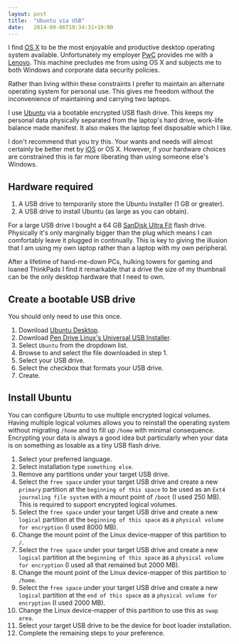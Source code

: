 ```yaml
---
layout: post
title:  "Ubuntu via USB"
date:   2014-09-06T19:34:31+10:00
---
```


I find [OS X][] to be the most enjoyable and productive desktop operating system available.
Unfortunately my employer [PwC][] provides me with a [Lenovo][].
This machine precludes me from using OS X and subjects me to both Windows and corporate data security policies.

[OS X]: https://apple.com/osx
[PwC]: http://pwc.com.au
[Lenovo]: http://shop.lenovo.com/il/en/laptops/thinkpad/t-series/t440s

Rather than living within these constraints I prefer to maintain an alternate operating system for personal use.
This gives me freedom without the inconvenience of maintaining and carrying two laptops.

I use [Ubuntu][] via a bootable encrypted USB flash drive.
This keeps my personal data physically separated from the laptop's hard drive, work-life balance made manifest.
It also makes the laptop feel disposable which I like.

[Ubuntu]: http://ubuntu.com/desktop

I don't recommend that you try this.
Your wants and needs will almost certainly be better met by [iOS][] or OS X.
However, if your hardware choices are constrained this is far more liberating than using someone else's Windows.

[iOS]: https://apple.com/ios

## Hardware required

1. A USB drive to temporarily store the Ubuntu installer (1 GB or greater).
2. A USB drive to install Ubuntu (as large as you can obtain).

For a large USB drive I bought a 64 GB [SanDisk Ultra Fit][] flash drive.
Physically it's only marginally bigger than the plug which means I can comfortably leave it plugged in continually.
This is key to giving the illusion that I am using my own laptop rather than a laptop with my own peripheral.

[SanDisk Ultra Fit]: http://sandisk.com/products/usb/drives/ultra-fit3

After a lifetime of hand-me-down PCs, hulking towers for gaming and loaned ThinkPads I find it remarkable that a drive the size of my thumbnail can be the only desktop hardware that I need to own.

## Create a bootable USB drive

You should only need to use this once.

1. Download [Ubuntu Desktop][].
2. Download [Pen Drive Linux's Universal USB Installer][].
3. Select `Ubuntu` from the dropdown list.
4. Browse to and select the file downloaded in step 1.
5. Select your USB drive.
6. Select the checkbox that formats your USB drive.
7. Create.

[Ubuntu Desktop]: http://ubuntu.com/download/desktop
[Pen Drive Linux's Universal USB Installer]: http://pendrivelinux.com/universal-usb-installer-easy-as-1-2-3

## Install Ubuntu

You can configure Ubuntu to use multiple encrypted logical volumes.
Having multiple logical volumes allows you to reinstall the operating system without migrating `/home` and to fill up `/home` with minimal consequence.
Encrypting your data is always a good idea but particularly when your data is on something as losable as a tiny USB flash drive.

1. Select your preferred language.
2. Select installation type `something else`.
3. Remove any partitions under your target USB drive.
4. Select the `free space` under your target USB drive and create a new `primary` partition at the `beginning of this space` to be used as an `Ext4 journaling file system` with a mount point of `/boot` (I used 250 MB).
This is required to support encrypted logical volumes.
5. Select the `free space` under your target USB drive and create a new `logical` partition at the `beginning of this space` as a `physical volume for encryption` (I used 8000 MB).
6. Change the mount point of the Linux device-mapper of this partition to `/`.
7. Select the `free space` under your target USB drive and create a new `logical` partition at the `beginning of this space` as a `physical volume for encryption` (I used all that remained but 2000 MB).
8. Change the mount point of the Linux device-mapper of this partition to `/home`.
9. Select the `free space` under your target USB drive and create a new `logical` partition at the `end of this space` as a `physical volume for encryption` (I used 2000 MB).
10. Change the Linux device-mapper of this partition to use this as `swap area`.
11. Select your target USB drive to be the device for boot loader installation.
12. Complete the remaining steps to your preference.
